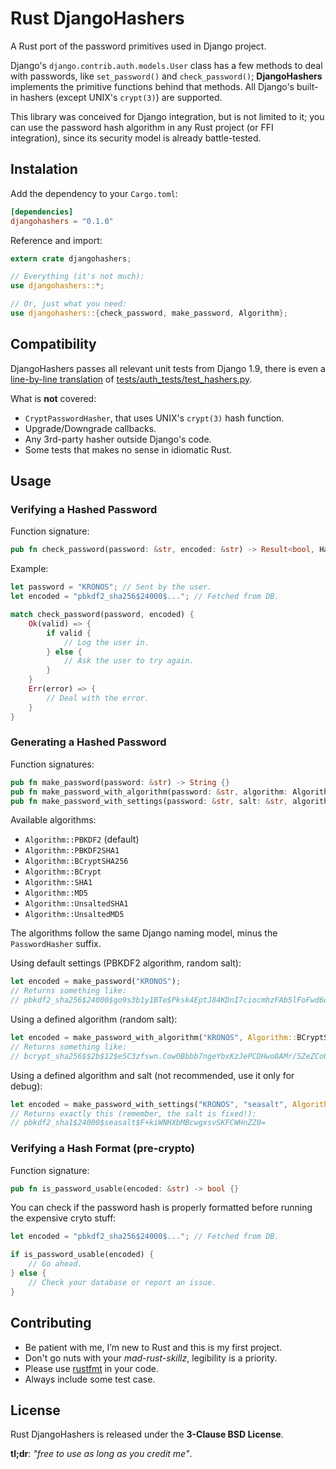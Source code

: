 # Rust DjangoHashers

A Rust port of the password primitives used in Django project.

Django's `django.contrib.auth.models.User` class has a few methods to deal with passwords, like `set_password()` and `check_password()`; **DjangoHashers** implements the primitive functions behind that methods. All Django's built-in hashers (except UNIX's `crypt(3)`) are supported.

This library was conceived for Django integration, but is not limited to it; you can use the password hash algorithm in any Rust project (or FFI integration), since its security model is already battle-tested.

## Instalation

Add the dependency to your `Cargo.toml`:

```toml
[dependencies]
djangohashers = "0.1.0"
```

Reference and import:

```rust
extern crate djangohashers;

// Everything (it's not much):
use djangohashers::*;

// Or, just what you need:
use djangohashers::{check_password, make_password, Algorithm};
```

## Compatibility

DjangoHashers passes all relevant unit tests from Django 1.9, there is even a [line-by-line translation](https://github.com/Racum/rust-djangohashers/blob/master/tests/django.rs) of [tests/auth_tests/test_hashers.py](https://github.com/django/django/blob/e403f22/tests/auth_tests/test_hashers.py).

What is **not** covered:

* `CryptPasswordHasher`, that uses UNIX's `crypt(3)` hash function.
* Upgrade/Downgrade callbacks.
* Any 3rd-party hasher outside Django's code.
* Some tests that makes no sense in idiomatic Rust.

## Usage

### Verifying a Hashed Password

Function signature:

```rust
pub fn check_password(password: &str, encoded: &str) -> Result<bool, HasherError> {}
```

Example:

```rust
let password = "KRONOS"; // Sent by the user.
let encoded = "pbkdf2_sha256$24000$..."; // Fetched from DB.

match check_password(password, encoded) {
    Ok(valid) => {
        if valid {
            // Log the user in.
        } else {
            // Ask the user to try again.
        }
    }
    Err(error) => {
        // Deal with the error.
    }
}
```

### Generating a Hashed Password

Function signatures:

```rust
pub fn make_password(password: &str) -> String {}
pub fn make_password_with_algorithm(password: &str, algorithm: Algorithm) -> String {}
pub fn make_password_with_settings(password: &str, salt: &str, algorithm: Algorithm) -> String {}
```

Available algorithms:

* `Algorithm::PBKDF2` (default)
* `Algorithm::PBKDF2SHA1`
* `Algorithm::BCryptSHA256`
* `Algorithm::BCrypt`
* `Algorithm::SHA1`
* `Algorithm::MD5`
* `Algorithm::UnsaltedSHA1`
* `Algorithm::UnsaltedMD5`

The algorithms follow the same Django naming model, minus the `PasswordHasher` suffix.

Using default settings (PBKDF2 algorithm, random salt):

```rust
let encoded = make_password("KRONOS");
// Returns something like:
// pbkdf2_sha256$24000$go9s3b1y1BTe$Pksk4EptJ84KDnI7ciocmhzFAb5lFoFwd6qlPOwwW4Q=
```

Using a defined algorithm (random salt):

```rust
let encoded = make_password_with_algorithm("KRONOS", Algorithm::BCryptSHA256);
// Returns something like:
// bcrypt_sha256$$2b$12$e5C3zfswn.CowOBbbb7ngeYbxKzJePCDHwo8AMr/SZeZCoGrk7oue
```

Using a defined algorithm and salt (not recommended, use it only for debug):

```rust
let encoded = make_password_with_settings("KRONOS", "seasalt", Algorithm::PBKDF2SHA1);
// Returns exactly this (remember, the salt is fixed!):
// pbkdf2_sha1$24000$seasalt$F+kiWNHXbMBcwgxsvSKFCWHnZZ0=
```

### Verifying a Hash Format (pre-crypto)

Function signature:

```rust
pub fn is_password_usable(encoded: &str) -> bool {}
```

You can check if the password hash is properly formatted before running the expensive cryto stuff:

```rust
let encoded = "pbkdf2_sha256$24000$..."; // Fetched from DB.

if is_password_usable(encoded) {
    // Go ahead.
} else {
    // Check your database or report an issue.
}
```

## Contributing

* Be patient with me, I’m new to Rust and this is my first project.
* Don't go nuts with your *mad-rust-skillz*, legibility is a priority.
* Please use [rustfmt](https://github.com/rust-lang-nursery/rustfmt) in your code.
* Always include some test case.

## License

Rust DjangoHashers is released under the **3-Clause BSD License**.

**tl;dr**: *"free to use as long as you credit me"*.
